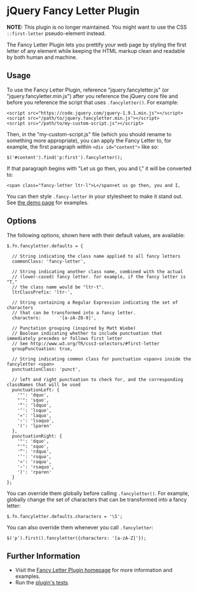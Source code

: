 # jQuery Fancy Letter Plugin

**NOTE:** This plugin is no longer maintained. You might want to use the CSS `::first-letter` pseudo-element instead.

The Fancy Letter Plugin lets you prettify your web page by styling the first letter of any element while keeping the HTML markup clean and readable by both human and machine.

## Usage

To use the Fancy Letter Plugin, reference "jquery.fancyletter.js" (or "jquery.fancyletter.min.js") after you reference the jQuery core file and before you reference the script that uses `.fancyletter()`. For example:

    <script src="https://code.jquery.com/jquery-1.9.1.min.js"></script>
    <script src="/path/to/jquery.fancyletter.min.js"></script>
    <script src="/path/to/my-custom-script.js"></script>

Then, in the "my-custom-script.js" file (which you should rename to something more appropriate), you can apply the Fancy Letter to, for example, the first paragraph within `<div id="content">` like so:

    $('#content').find('p:first').fancyletter();

If that paragraph begins with "Let us go then, you and I," it will be converted to:

    <span class="fancy-letter ltr-l">L</span>et us go then, you and I,

You can then style `.fancy-letter` in your stylesheet to make it stand out. See <a href="https://kswedberg.github.io/jquery-fancyletter/#demos">the demo page</a> for examples.

## Options

The following options, shown here with their default values, are available:

    $.fn.fancyletter.defaults = {

      // String indicating the class name applied to all fancy letters
      commonClass: 'fancy-letter',

      // String indicating another class name, combined with the actual
      // (lower-cased) fancy letter. for example, if the fancy letter is "T,"
      // the class name would be "ltr-t".
      ltrClassPrefix: 'ltr-',

      // String containing a Regular Expression indicating the set of characters
      // that can be transformed into a fancy letter.
      characters:       '[a-zA-Z0-9]',

      // Punctation grouping (inspired by Matt Wiebe)
      // Boolean indicating whether to include punctuation that immediately precedes or follows first letter
      // See http://www.w3.org/TR/css3-selectors/#first-letter
      groupPunctuation: true,

      // String indicating common class for punctuation <span>s inside the fancyletter <span>
      punctuationClass: 'punct',

      // left and right punctuation to check for, and the corresponding classNames that will be used
      punctuationLeft: {
        '"': 'dquo',
        "'": 'squo',
        '“': 'ldquo',
        '‘': 'lsquo',
        '«': 'laquo',
        '‹': 'lsaquo',
        '(': 'lparen'
      },
      punctuationRight: {
        '"': 'dquo',
        "'": 'squo',
        '”': 'rdquo',
        '’': 'rsquo',
        '»': 'raquo',
        '›': 'rsaquo',
        ')': 'rparen'
      }
    };

You can override them globally before calling `.fancyletter()`. For example, globally change the set of characters that can be transformed into a fancy letter:

    $.fn.fancyletter.defaults.characters = '\S';

You can also override them whenever you call `.fancyletter`:

    $('p').first().fancyletter({characters: '[a-zA-Z]'});

## Further Information

* Visit the
<a href="https://kswedberg.github.io/jquery-fancyletter/">Fancy Letter Plugin homepage</a> for more information and examples.
* Run the <a href="https://kswedberg.github.io/jquery-fancyletter/test/">plugin's tests</a>.

